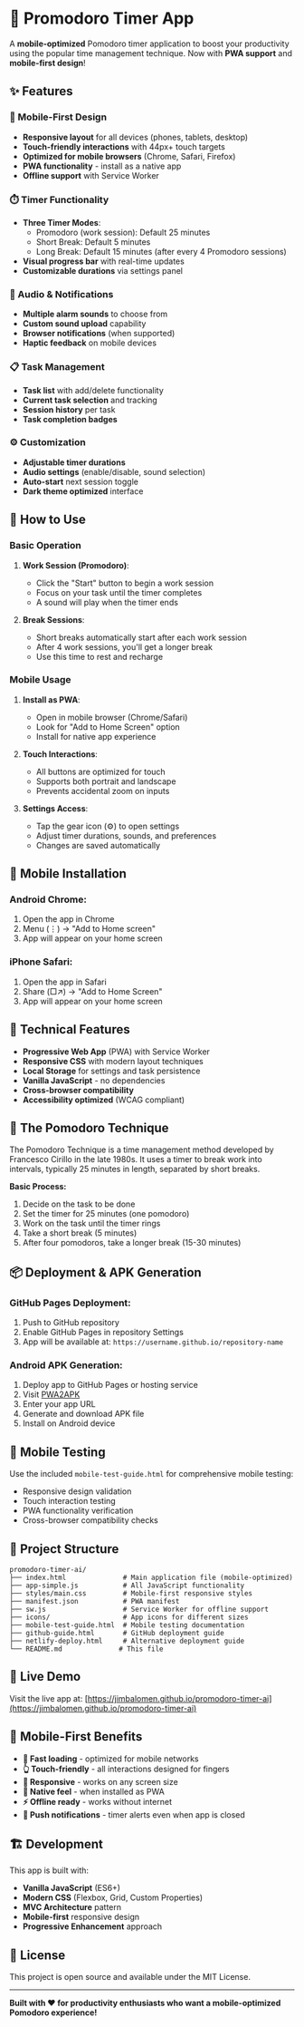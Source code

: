 # 🍅 Promodoro Timer App

A **mobile-optimized** Pomodoro timer application to boost your productivity using the popular time management technique. Now with **PWA support** and **mobile-first design**!

## ✨ Features

### **📱 Mobile-First Design**
- **Responsive layout** for all devices (phones, tablets, desktop)
- **Touch-friendly interactions** with 44px+ touch targets
- **Optimized for mobile browsers** (Chrome, Safari, Firefox)
- **PWA functionality** - install as a native app
- **Offline support** with Service Worker

### **⏱️ Timer Functionality**
- **Three Timer Modes**:
  - Promodoro (work session): Default 25 minutes
  - Short Break: Default 5 minutes
  - Long Break: Default 15 minutes (after every 4 Promodoro sessions)
- **Visual progress bar** with real-time updates
- **Customizable durations** via settings panel

### **🎵 Audio & Notifications**
- **Multiple alarm sounds** to choose from
- **Custom sound upload** capability
- **Browser notifications** (when supported)
- **Haptic feedback** on mobile devices

### **📋 Task Management**
- **Task list** with add/delete functionality
- **Current task selection** and tracking
- **Session history** per task
- **Task completion badges**

### **⚙️ Customization**
- **Adjustable timer durations**
- **Audio settings** (enable/disable, sound selection)
- **Auto-start** next session toggle
- **Dark theme optimized** interface

## 🚀 How to Use

### **Basic Operation**
1. **Work Session (Promodoro)**:
   - Click the "Start" button to begin a work session
   - Focus on your task until the timer completes
   - A sound will play when the timer ends

2. **Break Sessions**:
   - Short breaks automatically start after each work session
   - After 4 work sessions, you'll get a longer break
   - Use this time to rest and recharge

### **Mobile Usage**
1. **Install as PWA**:
   - Open in mobile browser (Chrome/Safari)
   - Look for "Add to Home Screen" option
   - Install for native app experience

2. **Touch Interactions**:
   - All buttons are optimized for touch
   - Supports both portrait and landscape
   - Prevents accidental zoom on inputs

3. **Settings Access**:
   - Tap the gear icon (⚙️) to open settings
   - Adjust timer durations, sounds, and preferences
   - Changes are saved automatically

## 📱 Mobile Installation

### **Android Chrome:**
1. Open the app in Chrome
2. Menu (⋮) → "Add to Home screen"
3. App will appear on your home screen

### **iPhone Safari:**
1. Open the app in Safari
2. Share (□↗) → "Add to Home Screen"
3. App will appear on your home screen

## 🔧 Technical Features

- **Progressive Web App** (PWA) with Service Worker
- **Responsive CSS** with modern layout techniques
- **Local Storage** for settings and task persistence
- **Vanilla JavaScript** - no dependencies
- **Cross-browser compatibility**
- **Accessibility optimized** (WCAG compliant)

## 🎯 The Pomodoro Technique

The Pomodoro Technique is a time management method developed by Francesco Cirillo in the late 1980s. It uses a timer to break work into intervals, typically 25 minutes in length, separated by short breaks.

**Basic Process:**
1. Decide on the task to be done
2. Set the timer for 25 minutes (one pomodoro)
3. Work on the task until the timer rings
4. Take a short break (5 minutes)
5. After four pomodoros, take a longer break (15-30 minutes)

## 📦 Deployment & APK Generation

### **GitHub Pages Deployment:**
1. Push to GitHub repository
2. Enable GitHub Pages in repository Settings
3. App will be available at: `https://username.github.io/repository-name`

### **Android APK Generation:**
1. Deploy app to GitHub Pages or hosting service
2. Visit [PWA2APK](https://pwa2apk.com/)
3. Enter your app URL
4. Generate and download APK file
5. Install on Android device

## 🧪 Mobile Testing

Use the included `mobile-test-guide.html` for comprehensive mobile testing:
- Responsive design validation
- Touch interaction testing
- PWA functionality verification
- Cross-browser compatibility checks

## 📁 Project Structure

```
promodoro-timer-ai/
├── index.html              # Main application file (mobile-optimized)
├── app-simple.js           # All JavaScript functionality
├── styles/main.css         # Mobile-first responsive styles
├── manifest.json           # PWA manifest
├── sw.js                   # Service Worker for offline support
├── icons/                  # App icons for different sizes
├── mobile-test-guide.html  # Mobile testing documentation
├── github-guide.html       # GitHub deployment guide
├── netlify-deploy.html     # Alternative deployment guide
└── README.md              # This file
```

## 🔗 Live Demo

Visit the live app at: [https://jimbalomen.github.io/promodoro-timer-ai](https://jimbalomen.github.io/promodoro-timer-ai)

## 📱 Mobile-First Benefits

- **🚀 Fast loading** - optimized for mobile networks
- **👆 Touch-friendly** - all interactions designed for fingers
- **🔄 Responsive** - works on any screen size
- **📱 Native feel** - when installed as PWA
- **⚡ Offline ready** - works without internet
- **🔔 Push notifications** - timer alerts even when app is closed

## 🏗️ Development

This app is built with:
- **Vanilla JavaScript** (ES6+)
- **Modern CSS** (Flexbox, Grid, Custom Properties)
- **MVC Architecture** pattern
- **Mobile-first** responsive design
- **Progressive Enhancement** approach

## 📄 License

This project is open source and available under the MIT License.

---

**Built with ❤️ for productivity enthusiasts who want a mobile-optimized Pomodoro experience!** 